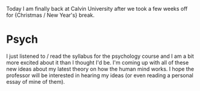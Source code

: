 
Today I am finally back at Calvin University after we took a few weeks off for {Christmas / New Year's} break.

# Psych
I just listened to / read the syllabus for the psychology course and I am a bit more excited about it than I thought I'd be. I'm coming up with all of these new ideas about my latest theory on how the human mind works. I hope the professor will be interested in hearing my ideas (or even reading a personal essay of mine of them).
